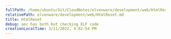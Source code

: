 ```yaml
---
fullPath: /home/ubuntu/Git/CloudNotes/elvenware/development/web/HtmlReset.md
relativePath: elvenware/development/web/HtmlReset.md
title: HtmlReset
debug: aec has both but checking ELF code
creationLocalTime: 3/11/2022, 4:02:54 PM
---
```


<!-- toc -->
<!-- tocstop -->


